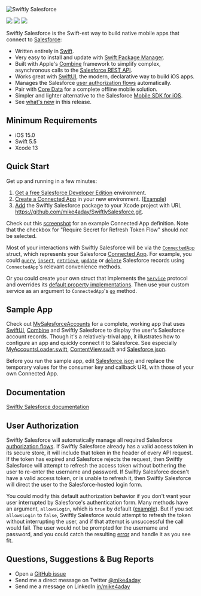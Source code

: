 ![Swiftly Salesforce](https://mike4aday.github.io/SwiftlySalesforce/images/Headline.png)

<img src="https://img.shields.io/badge/%20in-swift%205.5-orange.svg"/>&nbsp;<img src="https://img.shields.io/cocoapods/p/SwiftlySalesforce.svg?style=flat"/>&nbsp;<img src="https://img.shields.io/github/license/mike4aday/SwiftlySalesforce"/>

Swiftly Salesforce is the Swift-est way to build native mobile apps that connect to [Salesforce](https://www.salesforce.com/products/platform/overview/):
* Written entirely in [Swift](https://developer.apple.com/swift/).
* Very easy to install and update with [Swift Package Manager](https://developer.apple.com/documentation/swift_packages/adding_package_dependencies_to_your_app).
* Built with Apple's [Combine](https://developer.apple.com/documentation/combine) framework to simplify complex, asynchronous calls to the [Salesforce REST API](https://developer.salesforce.com/docs/atlas.en-us.api_rest.meta/api_rest/).
* Works great with [SwiftUI](https://developer.apple.com/documentation/swiftui/), the modern, declarative way to build iOS apps.
* Manages the Salesforce [user authorization flows](https://help.salesforce.com/articleView?id=sf.remoteaccess_oauth_flows.htm&type=5) automatically.
* Pair with [Core Data](https://developer.apple.com/documentation/coredata) for a complete offline mobile solution.
* Simpler and lighter alternative to the Salesforce [Mobile SDK for iOS](https://github.com/forcedotcom/SalesforceMobileSDK-iOS).
* See [what's new](./CHANGELOG.md) in this release.

## Minimum Requirements
* iOS 15.0
* Swift 5.5
* Xcode 13

## Quick Start
Get up and running in a few minutes:
1. [Get a free Salesforce Developer Edition](https://developer.salesforce.com/signup) environment.
1. [Create a Connected App](https://help.salesforce.com/articleView?id=sf.connected_app_create.htm&type=5) in your new environment. ([Example](https://mike4aday.github.io/SwiftlySalesforce/images/ConnectedAppDefinition.png))
1. [Add](https://developer.apple.com/documentation/xcode/adding_package_dependencies_to_your_app) the Swiftly Salesforce package to your Xcode project with URL https://github.com/mike4aday/SwiftlySalesforce.git. 

Check out this [screenshot](https://mike4aday.github.io/SwiftlySalesforce/images/ConnectedAppDefinition.png) for an example Connected App definition. Note that the checkbox for "Require Secret for Refresh Token Flow" should *not* be selected.

Most of your interactions with Swiftly Salesforce will be via the [`ConnectedApp`](https://github.com/mike4aday/SwiftlySalesforce/blob/cf4becddd63d1a4a6900da5ec3afd0fd87401b0b/Sources/SwiftlySalesforce/ConnectedApp.swift) struct, which represents your Salesforce [Connected App](https://help.salesforce.com/articleView?id=sf.connected_app_create.htm&type=5). For example, you could [`query`](https://github.com/mike4aday/SwiftlySalesforce/blob/cf4becddd63d1a4a6900da5ec3afd0fd87401b0b/Sources/SwiftlySalesforce/ConnectedApp%2BQuery.swift#L22), [`insert`](https://github.com/mike4aday/SwiftlySalesforce/blob/cf4becddd63d1a4a6900da5ec3afd0fd87401b0b/Sources/SwiftlySalesforce/ConnectedApp%2BSObjects.swift#L33), [`retrieve`](https://github.com/mike4aday/SwiftlySalesforce/blob/cf4becddd63d1a4a6900da5ec3afd0fd87401b0b/Sources/SwiftlySalesforce/ConnectedApp%2BSObjects.swift#L22), [`update`](https://github.com/mike4aday/SwiftlySalesforce/blob/cf4becddd63d1a4a6900da5ec3afd0fd87401b0b/Sources/SwiftlySalesforce/ConnectedApp%2BSObjects.swift#L51) or [`delete`](https://github.com/mike4aday/SwiftlySalesforce/blob/cf4becddd63d1a4a6900da5ec3afd0fd87401b0b/Sources/SwiftlySalesforce/ConnectedApp%2BSObjects.swift#L66) Salesforce records using `ConnectedApp`'s relevant convenience methods. 

Or you could create your own struct that implements the [`Service`](https://github.com/mike4aday/SwiftlySalesforce/blob/cf4becddd63d1a4a6900da5ec3afd0fd87401b0b/Sources/SwiftlySalesforce/Service.swift) protocol and overrides its [default property implementations](https://github.com/mike4aday/SwiftlySalesforce/blob/cf4becddd63d1a4a6900da5ec3afd0fd87401b0b/Sources/SwiftlySalesforce/Service.swift#L26). Then use your custom service as an argument to `ConnectedApp`'s [`go`](https://github.com/mike4aday/SwiftlySalesforce/blob/cf4becddd63d1a4a6900da5ec3afd0fd87401b0b/Sources/SwiftlySalesforce/ConnectedApp.swift#L87) method.

## Sample App
Check out [MySalesforceAccounts](https://github.com/mike4aday/MySalesforceAccounts) for a complete, working app that uses [SwiftUI](https://developer.apple.com/documentation/swiftui/), [Combine](https://developer.apple.com/documentation/combine) and Swiftly Salesforce to display the user's Salesforce account records. Though it's a relatively-trival app, it illustrates how to configure an app and quickly connect it to Salesforce. See especially [MyAccountsLoader.swift](https://github.com/mike4aday/MySalesforceAccounts/blob/2fa839ad30155d384712c3b155dddb2ed19119b8/MySalesforceAccounts/MyAccountsLoader.swift), [ContentView.swift](https://github.com/mike4aday/MySalesforceAccounts/blob/2fa839ad30155d384712c3b155dddb2ed19119b8/MySalesforceAccounts/ContentView.swift) and [Salesforce.json](https://github.com/mike4aday/MySalesforceAccounts/blob/2fa839ad30155d384712c3b155dddb2ed19119b8/MySalesforceAccounts/Salesforce.json).

Before you run the sample app, edit [Salesforce.json](https://github.com/mike4aday/MySalesforceAccounts/blob/2fa839ad30155d384712c3b155dddb2ed19119b8/MySalesforceAccounts/Salesforce.json) and replace the temporary values for the consumer key and callback URL with those of your own Connected App.

## Documentation
[Swiftly Salesforce documentation](https://mike4aday.github.io/SwiftlySalesforce/docs/index.html)

## User Authorization
Swiftly Salesforce will automatically manage all required Salesforce [authorization flows](https://help.salesforce.com/articleView?id=sf.remoteaccess_oauth_flows.htm&type=5). If Swiftly Salesforce already has a valid access token in its secure  store, it will include that token in the header of every API request. If the token has expired and Salesforce rejects the request, then Swiftly Salesforce will attempt to refresh the access token without bothering the user to re-enter the username and password. If Swiftly Salesforce doesn't have a valid access token, or is unable to refresh it, then Swiftly Salesforce will direct the user to the Salesforce-hosted login form. 

You could modify this default authorization behavior if you don't want your user interrupted by Salesforce's authentication form. Many methods have an argument, `allowsLogin`, which is `true` by default ([example](https://github.com/mike4aday/SwiftlySalesforce/blob/6134e06e46f333a7398915f2fce2e80d51475dac/Sources/SwiftlySalesforce/ConnectedApp%2BQuery.swift#L71)). But if you set `allowsLogin` to `false`, Swiftly Salesforce would attempt to refresh the token without interrupting the user, and if that attempt is unsuccessful the call would fail. The user would not be prompted for the username and password, and you could catch the resulting [error](https://github.com/mike4aday/SwiftlySalesforce/blob/9d7bbf08c4ea9ba1edd8d0428df280ad9f944a35/Sources/SwiftlySalesforce/SalesforceError.swift#L21) and handle it as you see fit.

## Questions, Suggestions & Bug Reports
* Open a [GitHub issue](https://github.com/mike4aday/SwiftlySalesforce/issues/new)
* Send me a direct message on Twitter [@mike4aday](https://twitter.com/mike4aday)
* Send me a message on LinkedIn [in/mike4aday](https://www.linkedin.com/in/mike4aday)
